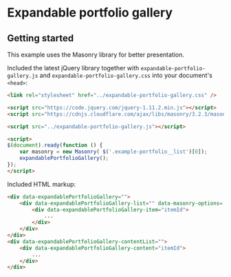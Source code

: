 Expandable portfolio gallery
===

## Getting started

This example uses the Masonry library for better presentation.

Included the latest jQuery library together with `expandable-portfolio-gallery.js` and `expandable-portfolio-gallery.css` into your document's `<head>`:

````html
<link rel="stylesheet" href="../expandable-portfolio-gallery.css" />

<script src="https://code.jquery.com/jquery-1.11.2.min.js"></script>
<script src="https://cdnjs.cloudflare.com/ajax/libs/masonry/3.2.3/masonry.pkgd.min.js"></script>

<script src="../expandable-portfolio-gallery.js"></script>

<script>
$(document).ready(function () {
    var masonry = new Masonry( $('.example-portfolio__list')[0]);
    expandablePortfolioGallery();
});
</script>
````

Included HTML markup:

````html
<div data-expandablePortfolioGallery="">
    <div data-expandablePortfolioGallery-list="" data-masonry-options='{ "columnWidth": 0, "itemSelector": ".example-portfolio__item" }'>
        <div data-expandablePortfolioGallery-item="itemId">
            ...
        </div>
    </div>
</div>
<div data-expandablePortfolioGallery-contentList="">
    <div data-expandablePortfolioGallery-content="itemId">
        ...
    </div>
</div>
````
